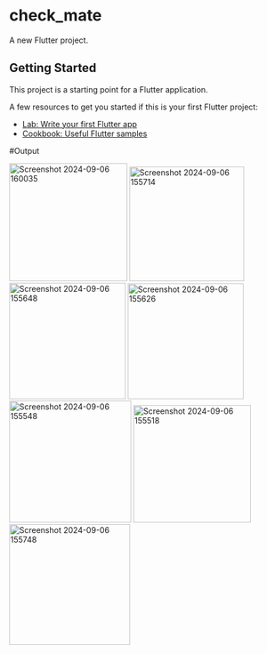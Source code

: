 # check_mate

A new Flutter project.

## Getting Started

This project is a starting point for a Flutter application.

A few resources to get you started if this is your first Flutter project:

- [Lab: Write your first Flutter app](https://docs.flutter.dev/get-started/codelab)
- [Cookbook: Useful Flutter samples](https://docs.flutter.dev/cookbook)


#Output


<img width="212" alt="Screenshot 2024-09-06 160035" src="https://github.com/user-attachments/assets/652a8f89-d789-46bd-80b1-8c920b611416">
<img width="206" alt="Screenshot 2024-09-06 155714" src="https://github.com/user-attachments/assets/3178df44-3d48-4683-ba4c-5a5103e06539">
<img width="209" alt="Screenshot 2024-09-06 155648" src="https://github.com/user-attachments/assets/6703df88-76bd-47f0-a99e-298b8f4b11d5">
<img width="208" alt="Screenshot 2024-09-06 155626" src="https://github.com/user-attachments/assets/4a53206d-21c7-41a0-bb03-e412855e6745">
<img width="219" alt="Screenshot 2024-09-06 155548" src="https://github.com/user-attachments/assets/14f0a49f-2107-473d-9d65-b0db5bbd760a">
<img width="211" alt="Screenshot 2024-09-06 155518" src="https://github.com/user-attachments/assets/33939545-e198-4aba-8e38-79b78813c353">
<img width="217" alt="Screenshot 2024-09-06 155748" src="https://github.com/user-attachments/assets/e03f28ce-259d-4049-9dc2-7cdf94180a95">




